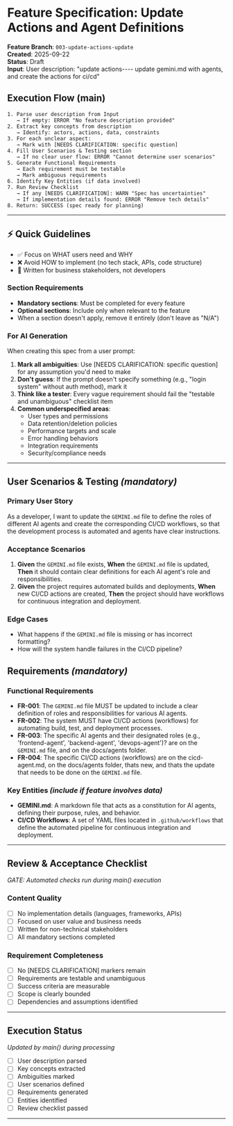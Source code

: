 # Feature Specification: Update Actions and Agent Definitions

**Feature Branch**: `003-update-actions-update`  
**Created**: 2025-09-22  
**Status**: Draft  
**Input**: User description: "update actions---- update gemini.md with agents, and create the actions for ci/cd"

## Execution Flow (main)

```
1. Parse user description from Input
   → If empty: ERROR "No feature description provided"
2. Extract key concepts from description
   → Identify: actors, actions, data, constraints
3. For each unclear aspect:
   → Mark with [NEEDS CLARIFICATION: specific question]
4. Fill User Scenarios & Testing section
   → If no clear user flow: ERROR "Cannot determine user scenarios"
5. Generate Functional Requirements
   → Each requirement must be testable
   → Mark ambiguous requirements
6. Identify Key Entities (if data involved)
7. Run Review Checklist
   → If any [NEEDS CLARIFICATION]: WARN "Spec has uncertainties"
   → If implementation details found: ERROR "Remove tech details"
8. Return: SUCCESS (spec ready for planning)
```

---

## ⚡ Quick Guidelines

- ✅ Focus on WHAT users need and WHY
- ❌ Avoid HOW to implement (no tech stack, APIs, code structure)
- 👥 Written for business stakeholders, not developers

### Section Requirements

- **Mandatory sections**: Must be completed for every feature
- **Optional sections**: Include only when relevant to the feature
- When a section doesn't apply, remove it entirely (don't leave as "N/A")

### For AI Generation

When creating this spec from a user prompt:

1. **Mark all ambiguities**: Use [NEEDS CLARIFICATION: specific question] for any assumption you'd need to make
2. **Don't guess**: If the prompt doesn't specify something (e.g., "login system" without auth method), mark it
3. **Think like a tester**: Every vague requirement should fail the "testable and unambiguous" checklist item
4. **Common underspecified areas**:
   - User types and permissions
   - Data retention/deletion policies
   - Performance targets and scale
   - Error handling behaviors
   - Integration requirements
   - Security/compliance needs

---

## User Scenarios & Testing _(mandatory)_

### Primary User Story

As a developer, I want to update the `GEMINI.md` file to define the roles of different AI agents and create the corresponding CI/CD workflows, so that the development process is automated and agents have clear instructions.

### Acceptance Scenarios

1. **Given** the `GEMINI.md` file exists, **When** the `GEMINI.md` file is updated, **Then** it should contain clear definitions for each AI agent's role and responsibilities.
2. **Given** the project requires automated builds and deployments, **When** new CI/CD actions are created, **Then** the project should have workflows for continuous integration and deployment.

### Edge Cases

- What happens if the `GEMINI.md` file is missing or has incorrect formatting?
- How will the system handle failures in the CI/CD pipeline?

## Requirements _(mandatory)_

### Functional Requirements

- **FR-001**: The `GEMINI.md` file MUST be updated to include a clear definition of roles and responsibilities for various AI agents.
- **FR-002**: The system MUST have CI/CD actions (workflows) for automating build, test, and deployment processes.
- **FR-003**: The specific AI agents and their designated roles (e.g., 'frontend-agent', 'backend-agent', 'devops-agent')? are on the `GEMINI.md` file, and on the docs/agents folder.
- **FR-004**: The specific CI/CD actions (workflows) are on the cicd-agent.md, on the docs/agents folder, thats new, and thats the update that needs to be done on the `GEMINI.md` file.

### Key Entities _(include if feature involves data)_

- **GEMINI.md**: A markdown file that acts as a constitution for AI agents, defining their purpose, rules, and behavior.
- **CI/CD Workflows**: A set of YAML files located in `.github/workflows` that define the automated pipeline for continuous integration and deployment.

---

## Review & Acceptance Checklist

_GATE: Automated checks run during main() execution_

### Content Quality

- [ ] No implementation details (languages, frameworks, APIs)
- [ ] Focused on user value and business needs
- [ ] Written for non-technical stakeholders
- [ ] All mandatory sections completed

### Requirement Completeness

- [ ] No [NEEDS CLARIFICATION] markers remain
- [ ] Requirements are testable and unambiguous
- [ ] Success criteria are measurable
- [ ] Scope is clearly bounded
- [ ] Dependencies and assumptions identified

---

## Execution Status

_Updated by main() during processing_

- [ ] User description parsed
- [ ] Key concepts extracted
- [ ] Ambiguities marked
- [ ] User scenarios defined
- [ ] Requirements generated
- [ ] Entities identified
- [ ] Review checklist passed

---
